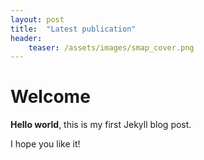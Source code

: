 ```yaml
---
layout: post
title:  "Latest publication"
header: 
    teaser: /assets/images/smap_cover.png
---
```


# Welcome

**Hello world**, this is my first Jekyll blog post.

I hope you like it!